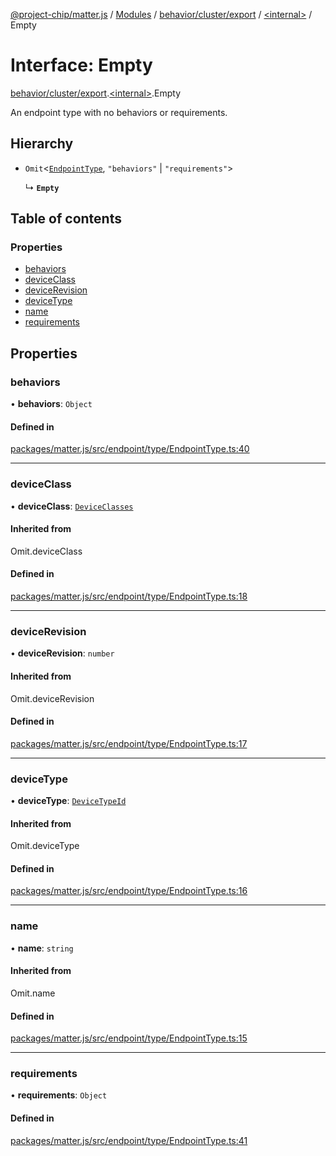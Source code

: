 [@project-chip/matter.js](../README.md) / [Modules](../modules.md) / [behavior/cluster/export](../modules/behavior_cluster_export.md) / [\<internal\>](../modules/behavior_cluster_export._internal_.md) / Empty

# Interface: Empty

[behavior/cluster/export](../modules/behavior_cluster_export.md).[\<internal\>](../modules/behavior_cluster_export._internal_.md).Empty

An endpoint type with no behaviors or requirements.

## Hierarchy

- `Omit`\<[`EndpointType`](behavior_cluster_export._internal_.EndpointType-1.md), ``"behaviors"`` \| ``"requirements"``\>

  ↳ **`Empty`**

## Table of contents

### Properties

- [behaviors](behavior_cluster_export._internal_.Empty.md#behaviors)
- [deviceClass](behavior_cluster_export._internal_.Empty.md#deviceclass)
- [deviceRevision](behavior_cluster_export._internal_.Empty.md#devicerevision)
- [deviceType](behavior_cluster_export._internal_.Empty.md#devicetype)
- [name](behavior_cluster_export._internal_.Empty.md#name)
- [requirements](behavior_cluster_export._internal_.Empty.md#requirements)

## Properties

### behaviors

• **behaviors**: `Object`

#### Defined in

[packages/matter.js/src/endpoint/type/EndpointType.ts:40](https://github.com/project-chip/matter.js/blob/0c058ae17fdba4c0b89b8b13c309011d51782299/packages/matter.js/src/endpoint/type/EndpointType.ts#L40)

___

### deviceClass

• **deviceClass**: [`DeviceClasses`](../enums/device_export.DeviceClasses.md)

#### Inherited from

Omit.deviceClass

#### Defined in

[packages/matter.js/src/endpoint/type/EndpointType.ts:18](https://github.com/project-chip/matter.js/blob/0c058ae17fdba4c0b89b8b13c309011d51782299/packages/matter.js/src/endpoint/type/EndpointType.ts#L18)

___

### deviceRevision

• **deviceRevision**: `number`

#### Inherited from

Omit.deviceRevision

#### Defined in

[packages/matter.js/src/endpoint/type/EndpointType.ts:17](https://github.com/project-chip/matter.js/blob/0c058ae17fdba4c0b89b8b13c309011d51782299/packages/matter.js/src/endpoint/type/EndpointType.ts#L17)

___

### deviceType

• **deviceType**: [`DeviceTypeId`](../modules/datatype_export.md#devicetypeid)

#### Inherited from

Omit.deviceType

#### Defined in

[packages/matter.js/src/endpoint/type/EndpointType.ts:16](https://github.com/project-chip/matter.js/blob/0c058ae17fdba4c0b89b8b13c309011d51782299/packages/matter.js/src/endpoint/type/EndpointType.ts#L16)

___

### name

• **name**: `string`

#### Inherited from

Omit.name

#### Defined in

[packages/matter.js/src/endpoint/type/EndpointType.ts:15](https://github.com/project-chip/matter.js/blob/0c058ae17fdba4c0b89b8b13c309011d51782299/packages/matter.js/src/endpoint/type/EndpointType.ts#L15)

___

### requirements

• **requirements**: `Object`

#### Defined in

[packages/matter.js/src/endpoint/type/EndpointType.ts:41](https://github.com/project-chip/matter.js/blob/0c058ae17fdba4c0b89b8b13c309011d51782299/packages/matter.js/src/endpoint/type/EndpointType.ts#L41)

